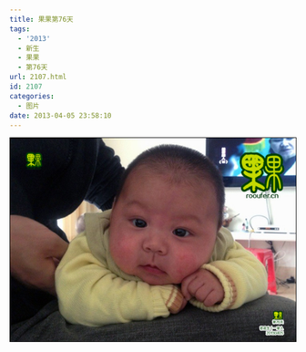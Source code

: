 ```yaml
---
title: 果果第76天
tags:
  - '2013'
  - 新生
  - 果果
  - 第76天
url: 2107.html
id: 2107
categories:
  - 图片
date: 2013-04-05 23:58:10
---
```


[![](/images/uploads/2013/04/果果诞生第76天.jpg "果果诞生第76天")](/images/uploads/2013/04/果果诞生第76天.jpg)
